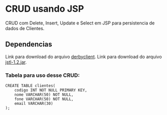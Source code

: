 # CRUD usando JSP

CRUD com Delete, Insert, Update e Select em JSP para persistencia de dados de Clientes.

## Dependencias

Link para download do arquivo [derbyclient](https://drive.google.com/open?id=0BzN1imYUZXryMGRkOGpaTm9DT3c).
Link para download do arquivo [jstl-1.2.jar](https://drive.google.com/open?id=0BzN1imYUZXryR0RCSGZBSUNKRVE).

### Tabela para uso desse CRUD:

```
CREATE TABLE clientes(
    codigo INT NOT NULL PRIMARY KEY,
    nome VARCHAR(50) NOT NULL,
    fone VARCHAR(50) NOT NULL,
    email VARCHAR(30)
);
```
